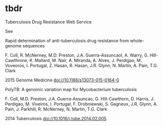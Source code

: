 # tbdr
Tuberculosis Drug Resistance Web Service

See

Rapid determination of anti-tuberculosis drug resistance from whole-genome sequences

F. Coll, R. McNerney, M.D. Preston, J.A. Guerra-Assuncaol, A. Warry, G. Hill-Cawthrone, K. Mallard, M. Nair, A. Miranda, A. Alves, J. Perdigao, M. Voveoros, I. Portugal, Z. Hasan, R. Hasan, J.R. Glynn, N. Martin, A. Pain, T.G. Clark

2015 Genome Medicine <a href="doi://10.1186/s13073-015-0164-0">doi://10.1186/s13073-015-0164-0<a>

PolyTB: A genomic variation map for Mycobacterium tuberculosis

F. Coll, M.D. Preston, J.A. Guerra-Assuncao, G. Hill-Cawthorn, D. Harris, J. Perdigao, M. Viveiros, I. Portugal, F. Drobniewski, S. Gagneux, J.R. Glynn, A. Pain, J. Parkhill, R. McNerney, N. Martin, T.G. Clark

2014 Tuberculosis <a href="doi://10.1016/j.tube.2014.02.005">doi://10.1016/j.tube.2014.02.005</a>
